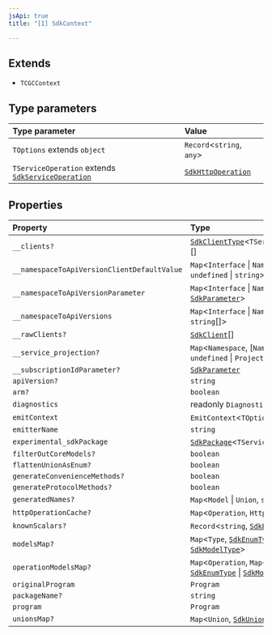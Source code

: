 ```yaml
---
jsApi: true
title: "[I] SdkContext"

---
```

## Extends

- `TCGCContext`

## Type parameters

| Type parameter | Value |
| :------ | :------ |
| `TOptions` extends `object` | `Record`<`string`, `any`\> |
| `TServiceOperation` extends [`SdkServiceOperation`](../type-aliases/SdkServiceOperation.md) | [`SdkHttpOperation`](SdkHttpOperation.md) |

## Properties

| Property | Type | Inherited from |
| :------ | :------ | :------ |
| `__clients?` | [`SdkClientType`](SdkClientType.md)<`TServiceOperation`\>[] | - |
| `__namespaceToApiVersionClientDefaultValue` | `Map`<`Interface` \| `Namespace`, `undefined` \| `string`\> | `TCGCContext.__namespaceToApiVersionClientDefaultValue` |
| `__namespaceToApiVersionParameter` | `Map`<`Interface` \| `Namespace`, [`SdkParameter`](../type-aliases/SdkParameter.md)\> | `TCGCContext.__namespaceToApiVersionParameter` |
| `__namespaceToApiVersions` | `Map`<`Interface` \| `Namespace`, `string`[]\> | `TCGCContext.__namespaceToApiVersions` |
| `__rawClients?` | [`SdkClient`](SdkClient.md)[] | `TCGCContext.__rawClients` |
| `__service_projection?` | `Map`<`Namespace`, [`Namespace`, `undefined` \| `ProjectedProgram`]\> | `TCGCContext.__service_projection` |
| `__subscriptionIdParameter?` | [`SdkParameter`](../type-aliases/SdkParameter.md) | `TCGCContext.__subscriptionIdParameter` |
| `apiVersion?` | `string` | `TCGCContext.apiVersion` |
| `arm?` | `boolean` | `TCGCContext.arm` |
| `diagnostics` | readonly `Diagnostic`[] | `TCGCContext.diagnostics` |
| `emitContext` | `EmitContext`<`TOptions`\> | - |
| `emitterName` | `string` | `TCGCContext.emitterName` |
| `experimental_sdkPackage` | [`SdkPackage`](SdkPackage.md)<`TServiceOperation`\> | - |
| `filterOutCoreModels?` | `boolean` | `TCGCContext.filterOutCoreModels` |
| `flattenUnionAsEnum?` | `boolean` | `TCGCContext.flattenUnionAsEnum` |
| `generateConvenienceMethods?` | `boolean` | `TCGCContext.generateConvenienceMethods` |
| `generateProtocolMethods?` | `boolean` | `TCGCContext.generateProtocolMethods` |
| `generatedNames?` | `Map`<`Model` \| `Union`, `string`\> | `TCGCContext.generatedNames` |
| `httpOperationCache?` | `Map`<`Operation`, `HttpOperation`\> | `TCGCContext.httpOperationCache` |
| `knownScalars?` | `Record`<`string`, [`SdkBuiltInKinds`](../type-aliases/SdkBuiltInKinds.md)\> | `TCGCContext.knownScalars` |
| `modelsMap?` | `Map`<`Type`, [`SdkEnumType`](SdkEnumType.md) \| [`SdkModelType`](SdkModelType.md)\> | `TCGCContext.modelsMap` |
| `operationModelsMap?` | `Map`<`Operation`, `Map`<`Type`, [`SdkEnumType`](SdkEnumType.md) \| [`SdkModelType`](SdkModelType.md)\>\> | `TCGCContext.operationModelsMap` |
| `originalProgram` | `Program` | `TCGCContext.originalProgram` |
| `packageName?` | `string` | `TCGCContext.packageName` |
| `program` | `Program` | `TCGCContext.program` |
| `unionsMap?` | `Map`<`Union`, [`SdkUnionType`](SdkUnionType.md)\> | `TCGCContext.unionsMap` |
